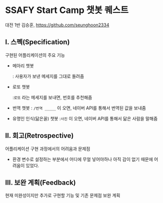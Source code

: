 # SSAFY Start Camp 챗봇 퀘스트
대전 1반 김승훈, https://github.com/seunghoon2334






## Ⅰ. 스펙(Specification)

구현된 어플리케이션의 주요 기능

* 메아리 챗봇

  : 사용자가 보낸 메세지를 그대로 돌려줌

* 로또 챗봇

  :`로또` 라는 메세지를 보내면, 번호를 추천해줌

* 번역 챗봇
  : `/번역 _____` 이 오면, 네이버 API를 통해서 번역된 값을 보내줌

* 유명인 인식(닮은꼴) 챗봇
  :`사진` 이 오면, 네이버 API를 통해서 닮은 사람을 말해줌



## Ⅱ. 회고(Retrospective)

어플리케이션 구현 과정에서의 어려움과 문제점

* 환경 변수로 설정하는 부분에서  어디에 무얼 넣어야하나 아직 감이 없기 때문에 어려움이 있었다.



## Ⅲ. 보완 계획(Feedback)

현재 미완성이지만 추가로 구현할 기능 및 기존 문제점 보완 계획


